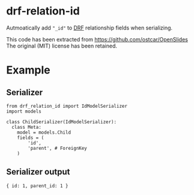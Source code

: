 # drf-relation-id

Autmoatically add `"_id"` to [DRF](http://django-rest-framework.org)
relationship fields when serializing.

This code has been extracted from https://github.com/ostcar/OpenSlides
The original (MIT) license has been retained.

# Example

## Serializer
```
from drf_relation_id import IdModelSerializer
import models

class ChildSerializer(IdModelSerializer):
  class Meta:
    model = models.Child
    fields = (
        'id',
        'parent', # ForeignKey
    )
```

## Serializer output
```
{ id: 1, parent_id: 1 }
```
